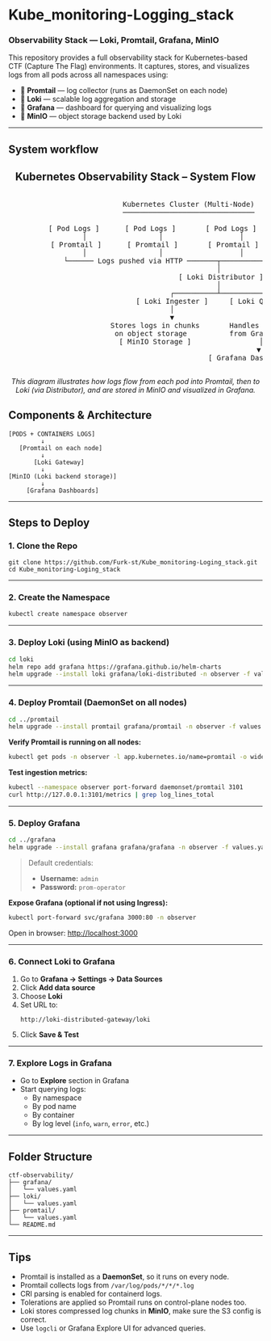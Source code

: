 
#  Kube_monitoring-Logging_stack

### Observability Stack — Loki, Promtail, Grafana, MinIO

This repository provides a full observability stack for Kubernetes-based CTF (Capture The Flag) environments. It captures, stores, and visualizes logs from all pods across all namespaces using:

- 🔸 **Promtail** — log collector (runs as DaemonSet on each node)
- 🔸 **Loki** — scalable log aggregation and storage
- 🔸 **Grafana** — dashboard for querying and visualizing logs
- 🔸 **MinIO** — object storage backend used by Loki

---

##  System workflow
<h2 align="center"> Kubernetes Observability Stack – System Flow</h2>

<pre align="center">

                         Kubernetes Cluster (Multi-Node)
                         ───────────────────────────────

        [ Pod Logs ]      [ Pod Logs ]       [ Pod Logs ]
             │                 │                  │
         [ Promtail ]      [ Promtail ]       [ Promtail ]
             │                 │                  │
             └────── Logs pushed via HTTP ───────┬─────────────┐
                                                 │             │
                                        [ Loki Distributor ]   │
                                                 │             │
                                      ┌──────────┴──────────┐  │
                              [ Loki Ingester ]     [ Loki Querier ]
                                      │                       │
                                      ▼                       ▼
                        Stores logs in chunks       Handles log queries
                         on object storage          from Grafana UI
                          [ MinIO Storage ]                │
                                                          ▼
                                               [ Grafana Dashboard ]

</pre>

<p align="center"><i>This diagram illustrates how logs flow from each pod into Promtail, then to Loki (via Distributor), and are stored in MinIO and visualized in Grafana.</i></p>


##  Components & Architecture

```
[PODS + CONTAINERS LOGS]
         ↓
   [Promtail on each node]
         ↓
       [Loki Gateway]
         ↓
[MinIO (Loki backend storage)]
         ↓
     [Grafana Dashboards]
```

---

##  Steps to Deploy

### 1. Clone the Repo

```bas
git clone https://github.com/Furk-st/Kube_monitoring-Loging_stack.git
cd Kube_monitoring-Loging_stack

```

---

### 2. Create the Namespace

```bash
kubectl create namespace observer
```

---

### 3. Deploy Loki (using MinIO as backend)

```bash
cd loki
helm repo add grafana https://grafana.github.io/helm-charts
helm upgrade --install loki grafana/loki-distributed -n observer -f values.yaml
```

---

### 4. Deploy Promtail (DaemonSet on all nodes)

```bash
cd ../promtail
helm upgrade --install promtail grafana/promtail -n observer -f values.yaml
```

 **Verify Promtail is running on all nodes:**

```bash
kubectl get pods -n observer -l app.kubernetes.io/name=promtail -o wide
```

 **Test ingestion metrics:**

```bash
kubectl --namespace observer port-forward daemonset/promtail 3101
curl http://127.0.0.1:3101/metrics | grep log_lines_total
```

---

### 5. Deploy Grafana

```bash
cd ../grafana
helm upgrade --install grafana grafana/grafana -n observer -f values.yaml
```

> Default credentials:
> - **Username:** `admin`
> - **Password:** `prom-operator`

 **Expose Grafana (optional if not using Ingress):**

```bash
kubectl port-forward svc/grafana 3000:80 -n observer
```

 Open in browser: [http://localhost:3000](http://localhost:3000)

---

### 6. Connect Loki to Grafana

1. Go to **Grafana → Settings → Data Sources**
2. Click **Add data source**
3. Choose **Loki**
4. Set URL to:
   ```
   http://loki-distributed-gateway/loki
   ```
5. Click **Save & Test**

---

### 7. Explore Logs in Grafana

- Go to **Explore** section in Grafana
- Start querying logs:
  - By namespace
  - By pod name
  - By container
  - By log level (`info`, `warn`, `error`, etc.)

---

##  Folder Structure

```
ctf-observability/
├── grafana/
│   └── values.yaml
├── loki/
│   └── values.yaml
├── promtail/
│   └── values.yaml
└── README.md
```

---

##  Tips

- Promtail is installed as a **DaemonSet**, so it runs on every node.
- Promtail collects logs from `/var/log/pods/*/*/*.log`
- CRI parsing is enabled for containerd logs.
- Tolerations are applied so Promtail runs on control-plane nodes too.
- Loki stores compressed log chunks in **MinIO**, make sure the S3 config is correct.
- Use `logcli` or Grafana Explore UI for advanced queries.
